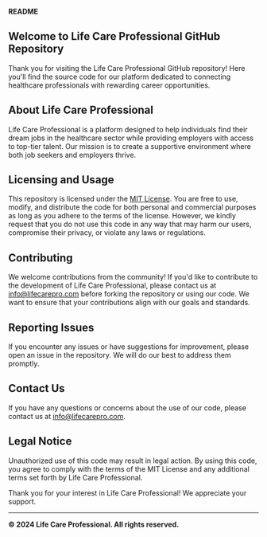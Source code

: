 **README**

## Welcome to Life Care Professional GitHub Repository

Thank you for visiting the Life Care Professional GitHub repository! Here you'll find the source code for our platform dedicated to connecting healthcare professionals with rewarding career opportunities.

## About Life Care Professional

Life Care Professional is a platform designed to help individuals find their dream jobs in the healthcare sector while providing employers with access to top-tier talent. Our mission is to create a supportive environment where both job seekers and employers thrive.

## Licensing and Usage

This repository is licensed under the [MIT License](LICENSE.md). You are free to use, modify, and distribute the code for both personal and commercial purposes as long as you adhere to the terms of the license. However, we kindly request that you do not use this code in any way that may harm our users, compromise their privacy, or violate any laws or regulations.

## Contributing

We welcome contributions from the community! If you'd like to contribute to the development of Life Care Professional, please contact us at [info@lifecarepro.com](mailto:info@lifecarepro.com) before forking the repository or using our code. We want to ensure that your contributions align with our goals and standards.

## Reporting Issues

If you encounter any issues or have suggestions for improvement, please open an issue in the repository. We will do our best to address them promptly.

## Contact Us

If you have any questions or concerns about the use of our code, please contact us at [info@lifecarepro.com](mailto:info@lifecarepro.com).

## Legal Notice

Unauthorized use of this code may result in legal action. By using this code, you agree to comply with the terms of the MIT License and any additional terms set forth by Life Care Professional.

Thank you for your interest in Life Care Professional! We appreciate your support.

---

**© 2024 Life Care Professional. All rights reserved.**